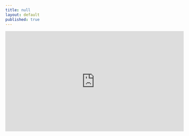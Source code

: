 ```yaml
---
title: null
layout: default
published: true
---
```


<iframe width="560" height="315" src="https://www.youtube-nocookie.com/embed/V4dFmytgz3U?rel=0" frameborder="0" allowfullscreen></iframe>
